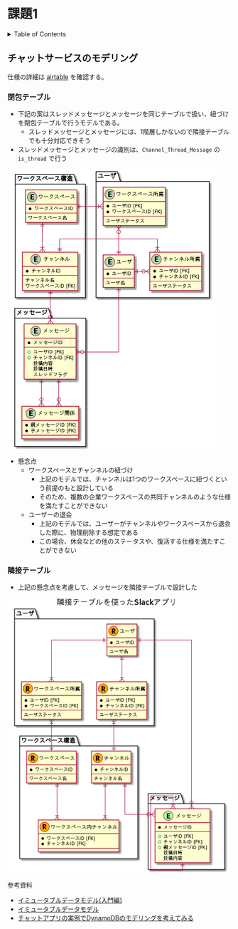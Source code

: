 # 課題1

<!-- START doctoc generated TOC please keep comment here to allow auto update -->
<!-- DON'T EDIT THIS SECTION, INSTEAD RE-RUN doctoc TO UPDATE -->
<details>
<summary>Table of Contents</summary>

- [チャットサービスのモデリング](#%E3%83%81%E3%83%A3%E3%83%83%E3%83%88%E3%82%B5%E3%83%BC%E3%83%93%E3%82%B9%E3%81%AE%E3%83%A2%E3%83%87%E3%83%AA%E3%83%B3%E3%82%B0)

</details>
<!-- END doctoc generated TOC please keep comment here to allow auto update -->

## チャットサービスのモデリング

仕様の詳細は [airtable](https://airtable.com/tblTnXBXFOYJ0J7lZ/viwyi8muFtWUlhNKG/recCDmAj926oLfOde?blocks=hide) を確認する。

### 閉包テーブル

- 下記の案はスレッドメッセージとメッセージを同じテーブルで扱い、紐づけを閉包テーブルで行うモデルである。
  - スレッドメッセージとメッセージには、1階層しかないので隣接テーブルでも十分対応できそう
- スレッドメッセージとメッセージの識別は、`Channel_Thread_Message` の `is_thread` で行う

![](../assets/chat-v1.png)

- 懸念点
  - ワークスペースとチャンネルの紐づけ
    - 上記のモデルでは、チャンネルは1つのワークスペースに紐づくという前提のもと設計している
    - そのため、複数の企業ワークスペースの共同チャンネルのような仕様を満たすことができない
  - ユーザーの退会
    - 上記のモデルでは、ユーザーがチャンネルやワークスペースから退会した際に、物理削除する想定である
    - この場合、休会などの他のステータスや、復活する仕様を満たすことができない

### 隣接テーブル

- 上記の懸念点を考慮して、メッセージを隣接テーブルで設計した

![](../assets/chat-v2.png)

参考資料

- [イミュータブルデータモデル(入門編)](https://www.slideshare.net/kawasima/ss-40471672)
- [イミュータブルデータモデル](https://scrapbox.io/kawasima/%E3%82%A4%E3%83%9F%E3%83%A5%E3%83%BC%E3%82%BF%E3%83%96%E3%83%AB%E3%83%87%E3%83%BC%E3%82%BF%E3%83%A2%E3%83%87%E3%83%AB)
- [チャットアプリの実例でDynamoDBのモデリングを考えてみる](https://zenn.dev/dove/scraps/576858405f1411)
